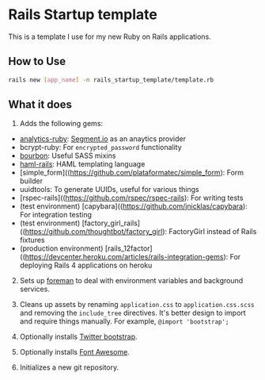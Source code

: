 # Rails Startup template

This is a template I use for my new Ruby on Rails applications.

## How to Use

```bash
rails new [app_name] -m rails_startup_template/template.rb
```

## What it does

1. Adds the following gems:
  - [analytics-ruby](https://github.com/segmentio/analytics-ruby): [Segment.io](https://segment.io/rpair-production/dashboard) as an anaytics provider
  - bcrypt-ruby: For `encrypted_password` functionality
  - [bourbon](http://bourbon.io/): Useful SASS mixins
  - [haml-rails](http://haml.info): HAML templating language 
  - [simple_form]((https://github.com/plataformatec/simple_form): Form builder
  - uuidtools: To generate UUIDs, useful for various things
  - [rspec-rails]((https://github.com/rspec/rspec-rails): For writing tests 
  - (test environment) [capybara]((https://github.com/jnicklas/capybara): For integration testing 
  - (test environment) [factory_girl_rails]((https://github.com/thoughtbot/factory_girl): FactoryGirl instead of Rails fixtures 
  - (production environment) [rails_12factor]((https://devcenter.heroku.com/articles/rails-integration-gems): For deploying Rails 4 applications on heroku 

2. Sets up [foreman](https://github.com/ddollar/foreman) to deal with environment variables and background services.

3. Cleans up assets by renaming `application.css` to `application.css.scss` and removing the `include_tree` directives. It's better design to import and require things manually. For example, `@import 'bootstrap';`

4. Optionally installs [Twitter bootstrap](http://getbootstrap.com/).

5. Optionally installs [Font Awesome](http://fortawesome.github.io/Font-Awesome/).

6. Initializes a new git repository.